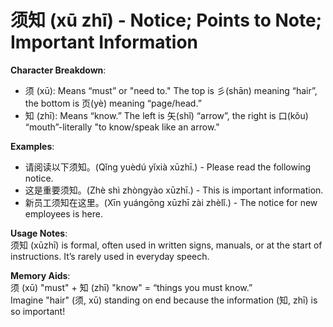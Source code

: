 # **须知 (xū zhī) - Notice; Points to Note; Important Information**

**Character Breakdown**:  
- 须 (xū): Means “must” or "need to." The top is 彡(shān) meaning “hair”, the bottom is 页(yè) meaning “page/head.”  
- 知 (zhī): Means “know.” The left is 矢(shǐ) “arrow”, the right is 口(kǒu) “mouth”-literally "to know/speak like an arrow."

**Examples**:  
- 请阅读以下须知。(Qǐng yuèdú yǐxià xūzhī.) - Please read the following notice.  
- 这是重要须知。(Zhè shì zhòngyào xūzhī.) - This is important information.  
- 新员工须知在这里。(Xīn yuángōng xūzhī zài zhèlǐ.) - The notice for new employees is here.

**Usage Notes**:  
须知 (xūzhī) is formal, often used in written signs, manuals, or at the start of instructions. It’s rarely used in everyday speech.

**Memory Aids**:  
须 (xū) "must" + 知 (zhī) "know" = “things you must know.”  
Imagine "hair" (须, xū) standing on end because the information (知, zhī) is so important!